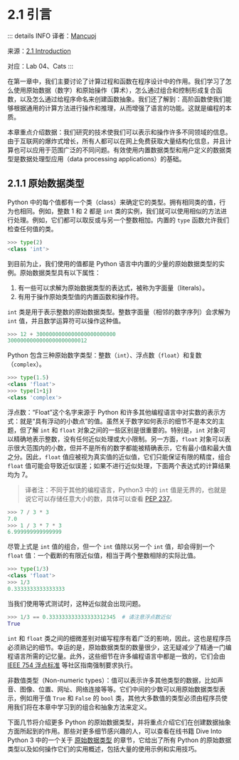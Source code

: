 # 2.1 引言

::: details INFO
译者：[Mancuoj](https://github.com/mancuoj)

来源：[2.1 Introduction](http://www.composingprograms.com/pages/21-introduction.html)

对应：Lab 04、Cats
:::

在第一章中，我们主要讨论了计算过程和函数在程序设计中的作用。我们学习了怎么使用原始数据（数字）和原始操作（算术），怎么通过组合和控制形成复合函数，以及怎么通过给程序命名来创建函数抽象。我们还了解到：高阶函数使我们能够根据通用的计算方法进行操作和推理，从而增强了语言的功能。这就是编程的本质。

本章重点介绍数据：我们研究的技术使我们可以表示和操作许多不同领域的信息。由于互联网的爆炸式增长，所有人都可以在网上免费获取大量结构化信息，并且计算也可以应用于范围广泛的不同问题。有效使用内置数据类型和用户定义的数据类型是数据处理型应用（data processing applications）的基础。

## 2.1.1 原始数据类型

Python 中的每个值都有一个类（class）来确定它的类型。拥有相同类的值，行为也相同。例如，整数 1 和 2 都是 `int` 类的实例，我们就可以使用相似的方法进行处理。例如，它们都可以取反或与另一个整数相加。内置的 `type` 函数允许我们检查任何值的类。

```py
>>> type(2)
<class 'int'>
```

到目前为止，我们使用的值都是 Python 语言中内置的少量的原始数据类型的实例。原始数据类型具有以下属性：

1. 有一些可以求解为原始数据类型的表达式，被称为字面量（literals）。
2. 有用于操作原始类型值的内置函数和操作符。

`int` 类是用于表示整数的原始数据类型。整数字面量（相邻的数字序列）会求解为 `int` 值，并且数学运算符可以操作这种值。

```py
>>> 12 + 3000000000000000000000000
3000000000000000000000012
```

Python 包含三种原始数字类型：整数（`int`）、浮点数（`float`）和复数（`complex`）。

```py
>>> type(1.5)
<class 'float'>
>>> type(1+1j)
<class 'complex'>
```

浮点数：“Float”这个名字来源于 Python 和许多其他编程语言中对实数的表示方式：就是“具有浮动的小数点”的值。虽然关于数字如何表示的细节不是本文的主题，但了解 `int` 和 `float` 对象之间的一些区别是很重要的。特别是，`int` 对象可以精确地表示整数，没有任何近似处理或大小限制。另一方面，`float` 对象可以表示很大范围内的小数，但并不是所有的数字都能被精确表示，它有最小值和最大值之分。因此，`float` 值应被视为真实值的近似值，它们只能保证有限的精度，组合 `float` 值可能会导致近似误差；如果不进行近似处理，下面两个表达式的计算结果均为 7。

> 译者注：不同于其他的编程语言，Python3 中的 `int` 值是无界的，也就是说它可以存储任意大小的数，具体可以查看 [PEP 237](https://peps.python.org/pep-0237/)。

```py
>>> 7 / 3 * 3
7.0
>>> 1 / 3 * 7 * 3
6.999999999999999
```

尽管上式是 `int` 值的组合，但一个 `int` 值除以另一个 `int` 值，却会得到一个 `float` 值：一个截断的有限近似值，相当于两个整数相除的实际比值。

```py
>>> type(1/3)
<class 'float'>
>>> 1/3
0.3333333333333333
```

当我们使用等式测试时，这种近似就会出现问题。

```py
>>> 1/3 == 0.333333333333333312345  # 请注意浮点数近似
True
```

`int` 和 `float` 类之间的细微差别对编写程序有着广泛的影响，因此，这也是程序员必须熟记的细节。幸运的是，原始数据类型的数量很少，这无疑减少了精通一门编程语言所需的记忆量。此外，这些细节在许多编程语言中都是一致的，它们会由 [IEEE 754 浮点标准](http://en.wikipedia.org/wiki/IEEE_floating_point) 等社区指南强制要求执行。

非数值类型（Non-numeric types）：值可以表示许多其他类型的数据，比如声音、图像、位置、网址、网络连接等等。它们中间的少数可以用原始数据类型表示，例如用于值 `True` 和 `False` 的 `bool` 类，其他大多数值的类型必须由程序员使用我们将在本章中学习到的组合和抽象方法来定义。

下面几节将介绍更多 Python 的原始数据类型，并将重点介绍它们在创建数据抽象方面所起到的作用。那些对更多细节感兴趣的人，可以查看在线书籍 Dive Into Python 3 中的一个关于 [原始数据类型](http://getpython3.com/diveintopython3/native-datatypes.html) 的章节，它给出了所有 Python 的原始数据类型以及如何操作它们的实用概述，包括大量的使用示例和实用技巧。
